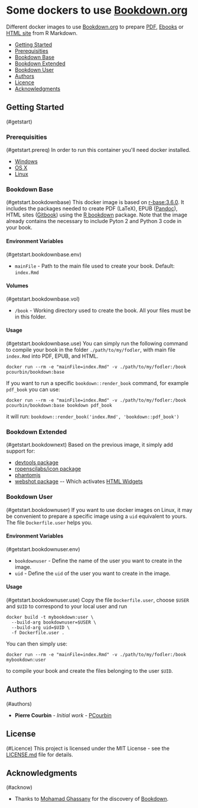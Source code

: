 # Some dockers to use [Bookdown.org](https://bookdown.org/)

Different docker images to use [Bookdown.org](https://bookdown.org/) to prepare [PDF](https://bookdown.org/yihui/bookdown/latexpdf.html), [Ebooks](https://bookdown.org/yihui/bookdown/e-books.html) or [HTML site](https://bookdown.org/yihui/bookdown/html.html#gitbook-style) from R Markdown.

* [Getting Started](#getstart)
 * [Prerequisities](#getstart.prereq)
 * [Bookdown Base](#getstart.bookdownbase)
 * [Bookdown Extended](#getstart.bookdownext)
 * [Bookdown User](#getstart.bookdownuser)
* [Authors](#authors)
* [Licence](#Licence)
* [Acknowledgments](#acknow)

## Getting Started
(#getstart)
### Prerequisities
(#getstart.prereq)
In order to run this container you'll need docker installed.

* [Windows](https://docs.docker.com/windows/started)
* [OS X](https://docs.docker.com/mac/started/)
* [Linux](https://docs.docker.com/linux/started/)

### Bookdown Base
(#getstart.bookdownbase)
This docker image is based on [r-base:3.6.0](https://hub.docker.com/_/r-base).
It includes the packages needed to create PDF (LaTeX), EPUB ([Pandoc](https://pandoc.org/)), HTML sites ([Gitbook](https://www.gitbook.com/)) using the [R bookdown](https://bookdown.org/) package.
Note that the image already contains the necessary to include Pyton 2 and Python 3 code in your book.

#### Environment Variables
(#getstart.bookdownbase.env)
* `mainFile` - Path to the main file used to create your book. Default: `index.Rmd`

#### Volumes
(#getstart.bookdownbase.vol)
* `/book` - Working directory used to create the book. All your files must be in this folder.

#### Usage
(#getstart.bookdownbase.use)
You can simply run the following command to compile your book in the folder `./path/to/my/fodler`, with main file `index.Rmd` into PDF, EPUB, and HTML.
```shell
docker run --rm -e "mainFile=index.Rmd" -v ./path/to/my/fodler:/book pcourbin/bookdown:base
```

If you want to run a specific `bookdown::render_book` command, for example `pdf_book` you can use:
```shell
docker run --rm -e "mainFile=index.Rmd" -v ./path/to/my/fodler:/book pcourbin/bookdown:base bookdown pdf_book
```
it will run: `bookdown::render_book('index.Rmd', 'bookdown::pdf_book')`

### Bookdown Extended
(#getstart.bookdownext)
Based on the previous image, it simply add support for:

* [devtools package](https://cran.r-project.org/web/packages/devtools/index.html)
* [ropenscilabs/icon package](https://github.com/ropenscilabs/icon)
* [phantomjs](http://phantomjs.org/)
* [webshot package](https://cran.r-project.org/web/packages/webshot/index.html) -- Which activates [HTML Widgets](https://bookdown.org/yihui/bookdown/html-widgets.html)

### Bookdown User
(#getstart.bookdownuser)
If you want to use docker images on Linux, it may be convenient to prepare a specific image using a `uid` equivalent to yours.
The file `Dockerfile.user` helps you.

#### Environment Variables
(#getstart.bookdownuser.env)
* `bookdownuser` - Define the name of the user you want to create in the image.
* `uid` - Define the `uid` of the user you want to create in the image.

#### Usage
(#getstart.bookdownuser.use)
Copy the file `Dockerfile.user`, choose `$USER` and `$UID` to correspond to your local user and run
```shell
docker build -t mybookdown:user \
  --build-arg bookdownuser=$USER \
  --build-arg uid=$UID \
  -f Dockerfile.user .
```

You can then simply use:
```shell
docker run --rm -e "mainFile=index.Rmd" -v ./path/to/my/fodler:/book mybookdown:user
```
to compile your book and create the files belonging to the user `$UID`.

## Authors
(#authors)
* **Pierre Courbin** - *Initial work* - [PCourbin](https://github.com/pcourbin)

## License
(#Licence)
This project is licensed under the MIT License - see the [LICENSE.md](LICENSE.md) file for details.

## Acknowledgments
(#acknow)
* Thanks to [Mohamad Ghassany](https://github.com/mghassany) for the discovery of [Bookdown](https://bookdown.org/).
